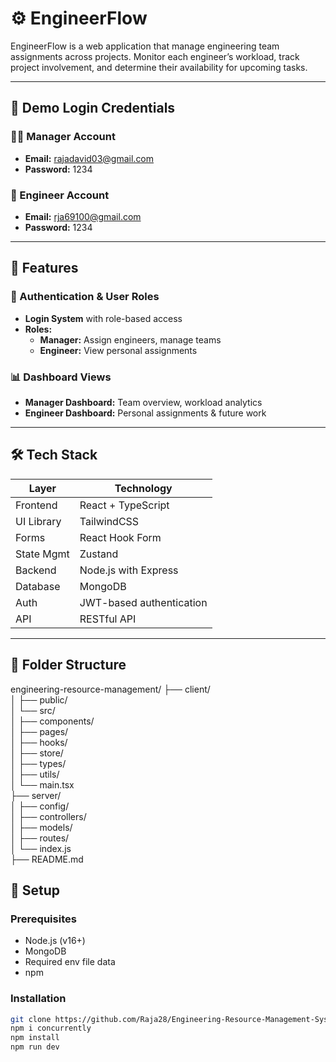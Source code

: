# ⚙️ EngineerFlow

EngineerFlow is a web application that manage engineering team assignments across projects. Monitor each engineer’s workload, track project involvement, and determine their availability for upcoming tasks.

---

## 🔑 Demo Login Credentials

### 👨‍💼 Manager Account
- **Email:** rajadavid03@gmail.com  
- **Password:** 1234

### 👷 Engineer Account
- **Email:** rja69100@gmail.com  
- **Password:** 1234

---

## 🚀 Features

### 🔐 Authentication & User Roles
- **Login System** with role-based access
- **Roles:**
  - **Manager:** Assign engineers, manage teams
  - **Engineer:** View personal assignments

### 📊 Dashboard Views
- **Manager Dashboard:** Team overview, workload analytics
- **Engineer Dashboard:** Personal assignments & future work


---

## 🛠️ Tech Stack

| Layer        | Technology                     |
|--------------|--------------------------------|
| Frontend     | React + TypeScript             |
| UI Library   | TailwindCSS                    |
| Forms        | React Hook Form                |
| State Mgmt   | Zustand                        |
| Backend      | Node.js with Express           |
| Database     | MongoDB                        |
| Auth         | JWT-based authentication       |
| API          | RESTful API                    |

---

## 📂 Folder Structure

engineering-resource-management/
├── client/                  
│   ├── public/             
│   └── src/                 
│       ├── components/      
│       ├── pages/          
│       ├── hooks/           
│       ├── store/           
│       ├── types/           
│       ├── utils/          
│       └── main.tsx         
├── server/                  
│   ├── config/         
│   ├── controllers/         
│   ├── models/              
│   ├── routes/                         
│   └── index.js             
├── README.md
           

## 🔧 Setup

### Prerequisites

- Node.js (v16+)
- MongoDB
- Required env file data
- npm

### Installation

```bash
git clone https://github.com/Raja28/Engineering-Resource-Management-System.git
npm i concurrently
npm install
npm run dev